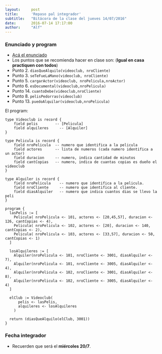 ```yaml
---
layout:     post
title:      'Repaso pal integrador'
subtitle:   "Bitácora de la clase del jueves 14/07/2016"
date:       2016-07-14 17:17:00
author:     "Alf"
---
```


### Enunciado y program

* [Acá el enunciado](https://docs.google.com/document/d/1ZMhqIV3u678xDCNanmoz8jeFuWeYoOJhA9YEaYeJKcw/edit?usp=sharing)
* Los puntos que se recomienda hacer en clase son: (**Igual en casa practiquen con todos**)
 * Punto 2. `diasQueAlquilo(videoclub, nroCliente)`
 * Punto 3. `seTeFueLaMano(videoclub, nroCliente)`
 * Punto 5. `cargarActor(videoclub, nroPelicula,nroActor)`
 * Punto 6. `esDocumental(videoclub,nroPelicula)`
 * Punto 14. `cuantoDebe(videoclub,nroCliente)`
 * Punto 8. `pelisPedorras(videoclub)`
 * Punto 13. `puedoAlquilar(videoclub,nroPelicula)`



El program:

```
type Videoclub is record {
	field pelis        -- [Pelicula]
	field alquileres	 -- [Alquiler]
}

type Pelicula is record {
	field nroPelicula  -- numero que identifica a la pelicula
	field actores      -- lista de numeros (cada numero identifica a un actor)
	field duracion     -- numero, indica cantidad de minutos
	field cantCopias   -- numero, indica de cuantas copias es dueño el videoclub
}

type Alquiler is record {
	field nroPelicula    -- numero que identifica a la pelicula.
	field nroCliente     -- numero que identifica al cliente.
	field diasAlquiler   -- numero que indica cuantos dias se llevo la peli
}

program {
  lasPelis := [
    Pelicula( nroPelicula <- 101, actores <- [20,45,57], duracion <- 126, cantCopias <- 4),
    Pelicula( nroPelicula <- 102, actores <- [20], duracion <- 140, cantCopias <- 2),
    Pelicula( nroPelicula <- 103, actores <- [33,57], duracion <- 50, cantCopias <- 1)
  ]

  losAlquileres := [
    Alquiler(nroPelicula <- 101, nroCliente <- 3001, diasAlquiler <- 7),
    Alquiler(nroPelicula <- 101, nroCliente <- 3005, diasAlquiler <- 4),
    Alquiler(nroPelicula <- 102, nroCliente <- 3001, diasAlquiler <- 8),
    Alquiler(nroPelicula <- 102, nroCliente <- 3005, diasAlquiler <- 4)
  ]

  elClub := Videoclub(
      pelis <- lasPelis,
      alquileres <- losAlquileres
    )

  return (diasQueAlquilo(elClub, 3001))
}
```

### Fecha integrador

* Recuerden que será el **miércoles 20/7**.
